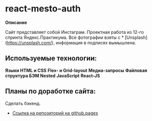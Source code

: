 # react-mesto-auth

**Описание**

Сайт представляет собой Инстаграм. Проектная работа из 12-го спринта Яндекс.Практикума. 
Все фотографии взяты с * [Unsplash] (https://unsplash.com/), информация в подписях вымышлена.

## Используемые технологии: 
**Языки HTML и CSS**
**Flex- и Grid-layout**
**Медиа-запросы**
**Файловая структура БЭМ Nested**
**JavaScript**
**React-JS**

## Планы по доработке сайта: 

Сделать бэкенд.

* [Ссылка на репозиторий на github.pages](https://marpism.github.io/mesto-react/)

